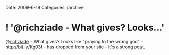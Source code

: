Date: 2009-6-19
Categories: /archive

# ! '@richziade - What gives? Looks...'

@<a href="http://twitter.com/richziade">richziade</a> - What gives? Looks like "praying to the wrong god"  - <a href="http://bit.ly/Kg03f" rel="nofollow">http://bit.ly/Kg03f</a> - has dropped from your site - it's a strong post.
